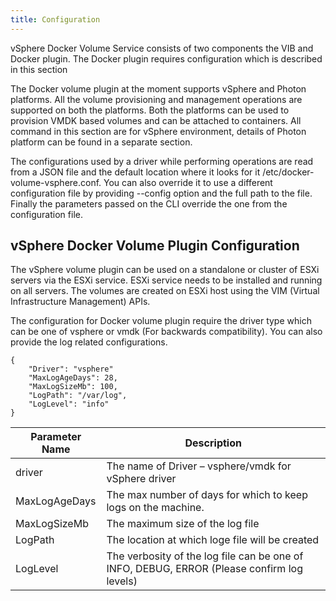 ```yaml
---
title: Configuration
---
```


vSphere Docker Volume Service consists of two components the VIB and Docker plugin. The Docker plugin requires configuration which is described in this section

The Docker volume plugin at the moment supports vSphere and Photon platforms. All the volume provisioning and management operations are supported on both the platforms. Both the platforms can be used to provision VMDK based volumes and can be attached to containers. All command in this section are for vSphere environment, details of Photon platform can be found in a separate section.

The configurations used by a driver while performing operations are read from a JSON file and the default location where it looks for it /etc/docker-volume-vsphere.conf. You can also override it to use  a different configuration file by providing --config option and the full path to the file. Finally the parameters passed on the CLI override the one from the configuration file.

## vSphere Docker Volume Plugin Configuration

The vSphere volume plugin can be used on a standalone or cluster of ESXi servers via the ESXi service. ESXi service needs to be installed and running on all servers. The volumes are created on ESXi host using the VIM (Virtual Infrastructure Management) APIs.

The configuration for  Docker volume plugin require the driver type which can be one of vsphere or vmdk (For backwards compatibility). You can also provide the log related configurations.

```
{
    "Driver": "vsphere"
    "MaxLogAgeDays": 28,
    "MaxLogSizeMb": 100,
    "LogPath": "/var/log",
    "LogLevel": "info"
}
```
<table class="table table-striped table-hover ">
  <thead>
    <tr>
      <th>Parameter Name</th>
      <th>Description</th>
    </tr>
  </thead>
  <tbody>
    <tr>
      <td>driver</td>
      <td>The name of Driver – vsphere/vmdk for vSphere driver</td>
    </tr>
    <tr>
      <td>MaxLogAgeDays</td>
      <td>The max number of days for which to keep logs on the machine.</td>
    </tr>
    <tr>
      <td>MaxLogSizeMb</td>
      <td>The maximum size of the log file</td>
    </tr>
    <tr>
      <td>LogPath</td>
      <td>The location at which loge file will be  created</td>
    </tr>    
    <tr>
      <td>LogLevel</td>
      <td>The verbosity of the log file can be one of INFO, DEBUG, ERROR (Please confirm log levels)</td>
    </tr>
</tbody>
</table>
